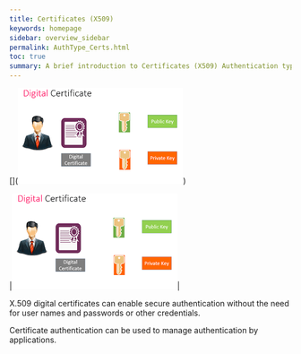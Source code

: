 ```yaml
---
title: Certificates (X509)
keywords: homepage
sidebar: overview_sidebar
permalink: AuthType_Certs.html
toc: true
summary: A brief introduction to Certificates (X509) Authentication type within NHS Digital's Care Access Service.
---
```


[](![Digital Certificates](images/DigitalCertificates.jpg))

|<img src="./images/DigitalCertificates.jpg" alt="Authentication types Digitial Certificates"/>|





X.509 digital certificates can enable secure authentication without the need for user names and passwords or other credentials. 

Certificate authentication can be used to manage authentication by applications.